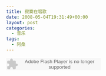 ```yaml
---
title: 寂寞在唱歌
date: 2008-05-04T19:31:49+00:00
layout: post
categories:
  - 音乐
tags:
  - 阿桑
---
```


<embed src="http://www.xiami.com/widget/16034005_384265/singlePlayer.swf" type="application/x-shockwave-flash" width="257" height="33" wmode="transparent"></embed>
